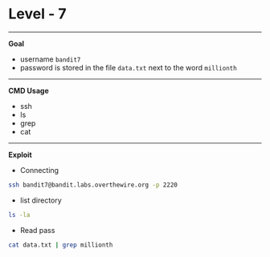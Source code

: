 # Level - 7
---

**Goal**
- username `bandit7`
- password  is stored in the file `data.txt` next to the word `millionth`


---
**CMD Usage**
- ssh
- ls
- grep
- cat

---
**Exploit**
- Connecting
```bash
ssh bandit7@bandit.labs.overthewire.org -p 2220
```
- list directory
```bash
ls -la
```
- Read pass
```bash
cat data.txt | grep millionth
```
